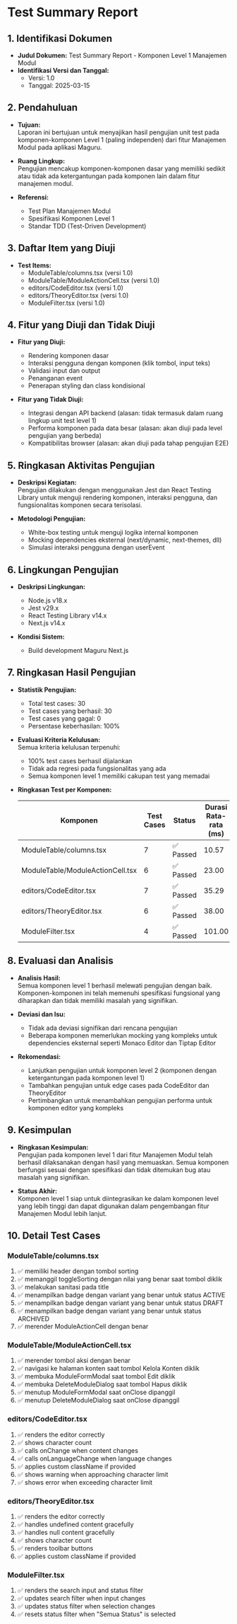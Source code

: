 # Test Summary Report

## 1. Identifikasi Dokumen
- **Judul Dokumen:** Test Summary Report - Komponen Level 1 Manajemen Modul
- **Identifikasi Versi dan Tanggal:**  
  - Versi: 1.0  
  - Tanggal: 2025-03-15

## 2. Pendahuluan
- **Tujuan:**  
  Laporan ini bertujuan untuk menyajikan hasil pengujian unit test pada komponen-komponen Level 1 (paling independen) dari fitur Manajemen Modul pada aplikasi Maguru.

- **Ruang Lingkup:**  
  Pengujian mencakup komponen-komponen dasar yang memiliki sedikit atau tidak ada ketergantungan pada komponen lain dalam fitur manajemen modul.

- **Referensi:**  
  - Test Plan Manajemen Modul
  - Spesifikasi Komponen Level 1
  - Standar TDD (Test-Driven Development)

## 3. Daftar Item yang Diuji
- **Test Items:**  
  - ModuleTable/columns.tsx (versi 1.0)
  - ModuleTable/ModuleActionCell.tsx (versi 1.0)
  - editors/CodeEditor.tsx (versi 1.0)
  - editors/TheoryEditor.tsx (versi 1.0)
  - ModuleFilter.tsx (versi 1.0)

## 4. Fitur yang Diuji dan Tidak Diuji
- **Fitur yang Diuji:**  
  - Rendering komponen dasar
  - Interaksi pengguna dengan komponen (klik tombol, input teks)
  - Validasi input dan output
  - Penanganan event
  - Penerapan styling dan class kondisional

- **Fitur yang Tidak Diuji:**  
  - Integrasi dengan API backend (alasan: tidak termasuk dalam ruang lingkup unit test level 1)
  - Performa komponen pada data besar (alasan: akan diuji pada level pengujian yang berbeda)
  - Kompatibilitas browser (alasan: akan diuji pada tahap pengujian E2E)

## 5. Ringkasan Aktivitas Pengujian
- **Deskripsi Kegiatan:**  
  Pengujian dilakukan dengan menggunakan Jest dan React Testing Library untuk menguji rendering komponen, interaksi pengguna, dan fungsionalitas komponen secara terisolasi.

- **Metodologi Pengujian:**  
  - White-box testing untuk menguji logika internal komponen
  - Mocking dependencies eksternal (next/dynamic, next-themes, dll)
  - Simulasi interaksi pengguna dengan userEvent

## 6. Lingkungan Pengujian
- **Deskripsi Lingkungan:**  
  - Node.js v18.x
  - Jest v29.x
  - React Testing Library v14.x
  - Next.js v14.x

- **Kondisi Sistem:**  
  - Build development Maguru Next.js

## 7. Ringkasan Hasil Pengujian
- **Statistik Pengujian:**  
  - Total test cases: 30
  - Test cases yang berhasil: 30
  - Test cases yang gagal: 0
  - Persentase keberhasilan: 100%

- **Evaluasi Kriteria Kelulusan:**  
  Semua kriteria kelulusan terpenuhi:
  - 100% test cases berhasil dijalankan
  - Tidak ada regresi pada fungsionalitas yang ada
  - Semua komponen level 1 memiliki cakupan test yang memadai

- **Ringkasan Test per Komponen:**  
  
  | Komponen | Test Cases | Status | Durasi Rata-rata (ms) |
  |----------|------------|--------|------------------------|
  | ModuleTable/columns.tsx | 7 | ✅ Passed | 10.57 |
  | ModuleTable/ModuleActionCell.tsx | 6 | ✅ Passed | 23.00 |
  | editors/CodeEditor.tsx | 7 | ✅ Passed | 35.29 |
  | editors/TheoryEditor.tsx | 6 | ✅ Passed | 38.00 |
  | ModuleFilter.tsx | 4 | ✅ Passed | 101.00 |

## 8. Evaluasi dan Analisis
- **Analisis Hasil:**  
  Semua komponen level 1 berhasil melewati pengujian dengan baik. Komponen-komponen ini telah memenuhi spesifikasi fungsional yang diharapkan dan tidak memiliki masalah yang signifikan.

- **Deviasi dan Isu:**  
  - Tidak ada deviasi signifikan dari rencana pengujian
  - Beberapa komponen memerlukan mocking yang kompleks untuk dependencies eksternal seperti Monaco Editor dan Tiptap Editor

- **Rekomendasi:**  
  - Lanjutkan pengujian untuk komponen level 2 (komponen dengan ketergantungan pada komponen level 1)
  - Tambahkan pengujian untuk edge cases pada CodeEditor dan TheoryEditor
  - Pertimbangkan untuk menambahkan pengujian performa untuk komponen editor yang kompleks

## 9. Kesimpulan
- **Ringkasan Kesimpulan:**  
  Pengujian pada komponen level 1 dari fitur Manajemen Modul telah berhasil dilaksanakan dengan hasil yang memuaskan. Semua komponen berfungsi sesuai dengan spesifikasi dan tidak ditemukan bug atau masalah yang signifikan.

- **Status Akhir:**  
  Komponen level 1 siap untuk diintegrasikan ke dalam komponen level yang lebih tinggi dan dapat digunakan dalam pengembangan fitur Manajemen Modul lebih lanjut.

## 10. Detail Test Cases

### ModuleTable/columns.tsx
1. ✅ memiliki header dengan tombol sorting
2. ✅ memanggil toggleSorting dengan nilai yang benar saat tombol diklik
3. ✅ melakukan sanitasi pada title
4. ✅ menampilkan badge dengan variant yang benar untuk status ACTIVE
5. ✅ menampilkan badge dengan variant yang benar untuk status DRAFT
6. ✅ menampilkan badge dengan variant yang benar untuk status ARCHIVED
7. ✅ merender ModuleActionCell dengan benar

### ModuleTable/ModuleActionCell.tsx
1. ✅ merender tombol aksi dengan benar
2. ✅ navigasi ke halaman konten saat tombol Kelola Konten diklik
3. ✅ membuka ModuleFormModal saat tombol Edit diklik
4. ✅ membuka DeleteModuleDialog saat tombol Hapus diklik
5. ✅ menutup ModuleFormModal saat onClose dipanggil
6. ✅ menutup DeleteModuleDialog saat onClose dipanggil

### editors/CodeEditor.tsx
1. ✅ renders the editor correctly
2. ✅ shows character count
3. ✅ calls onChange when content changes
4. ✅ calls onLanguageChange when language changes
5. ✅ applies custom className if provided
6. ✅ shows warning when approaching character limit
7. ✅ shows error when exceeding character limit

### editors/TheoryEditor.tsx
1. ✅ renders the editor correctly
2. ✅ handles undefined content gracefully
3. ✅ handles null content gracefully
4. ✅ shows character count
5. ✅ renders toolbar buttons
6. ✅ applies custom className if provided

### ModuleFilter.tsx
1. ✅ renders the search input and status filter
2. ✅ updates search filter when input changes
3. ✅ updates status filter when selection changes
4. ✅ resets status filter when "Semua Status" is selected
